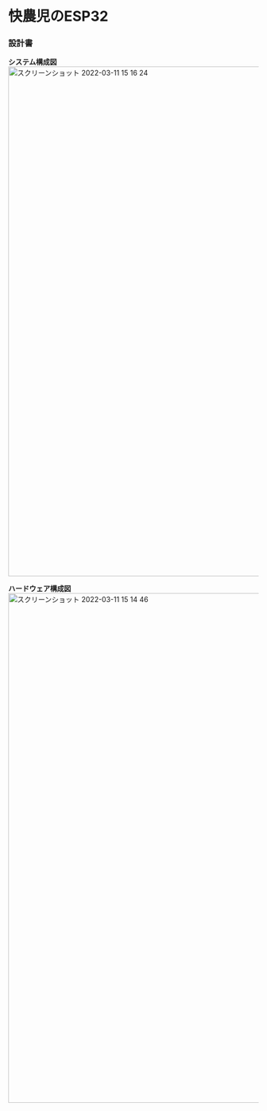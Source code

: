 # 快農児のESP32


### 設計書
**システム構成図**
<img width="1024" alt="スクリーンショット 2022-03-11 15 16 24" src="https://user-images.githubusercontent.com/82006976/157813145-d782394d-9402-4433-8ed2-b27508744e62.png">

**ハードウェア構成図**
<img width="1024" alt="スクリーンショット 2022-03-11 15 14 46" src="https://user-images.githubusercontent.com/82006976/157812928-b9f22ff4-c3a9-48c3-9e2a-ed5cff8f3919.png">
